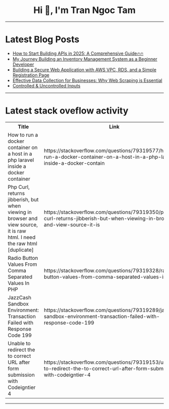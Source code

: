 <h1 align="center">Hi 👋, I'm Tran Ngoc Tam</h1>

---

# Latest Blog Posts 
<!-- BLOG-POST-LIST:START -->
- [How to Start Building APIs in 2025: A Comprehensive Guide🔥🔥](https://dev.to/apilover/how-to-start-building-apis-in-2025-a-comprehensive-guide-58k5)
- [My Journey Building an Inventory Management System as a Beginner Developer](https://dev.to/makechi02/my-journey-building-an-inventory-management-system-as-a-beginner-developer-2hpa)
- [Building a Secure Web Application with AWS VPC, RDS, and a Simple Registration Page](https://dev.to/radurga/building-a-secure-web-application-with-aws-vpc-rds-and-a-simple-registration-page-248)
- [Effective Data Collection for Businesses: Why Web Scraping is Essential](https://dev.to/alexandra_9f270c00e928716/effective-data-collection-for-businesses-why-web-scraping-is-essential-901)
- [Controlled &amp; Uncontrolled Inputs](https://dev.to/matin676/controlled-uncontrolled-inputs-24ca)
<!-- BLOG-POST-LIST:END -->

---

# Latest stack oveflow activity
<table>
  <tr><th>Title</th><th>Link</th></tr>
  <!-- STACKOVERFLOW:START --><tr><td>How to run a docker container on a host in a php laravel inside a docker container</td><td>https://stackoverflow.com/questions/79319577/how-to-run-a-docker-container-on-a-host-in-a-php-laravel-inside-a-docker-contain</td></tr><tr><td>Php Curl, returns jibberish, but when viewing in browser and view source, it is raw html. I need the raw html [duplicate]</td><td>https://stackoverflow.com/questions/79319350/php-curl-returns-jibberish-but-when-viewing-in-browser-and-view-source-it-is</td></tr><tr><td>Radio Button Values From Comma Separated Values In PHP</td><td>https://stackoverflow.com/questions/79319328/radio-button-values-from-comma-separated-values-in-php</td></tr><tr><td>JazzCash Sandbox Environment: Transaction Failed with Response Code 199</td><td>https://stackoverflow.com/questions/79319289/jazzcash-sandbox-environment-transaction-failed-with-response-code-199</td></tr><tr><td>Unable to redirect the to correct URL after form submission with Codeigntier 4</td><td>https://stackoverflow.com/questions/79319153/unable-to-redirect-the-to-correct-url-after-form-submission-with-codeigntier-4</td></tr><!-- STACKOVERFLOW:END -->
</table>

---


